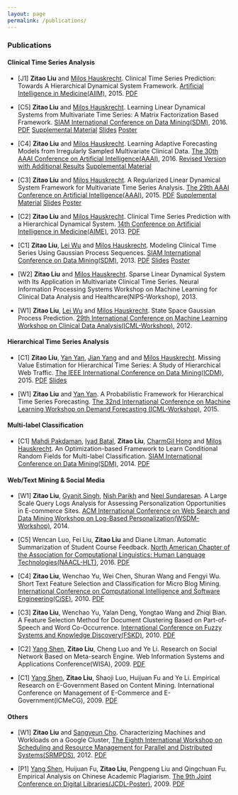 ```yaml
---
layout: page
permalink: /publications/
---
```




### Publications

#### Clinical Time Series Analysis
* [J1] **Zitao Liu** and [Milos Hauskrecht](http://people.cs.pitt.edu/~milos/). Clinical Time Series Prediction: Towards A Hierarchical Dynamical System Framework. [Artificial Intelligence in Medicine(AIIM)](http://www.journals.elsevier.com/artificial-intelligence-in-medicine/), 2015. <a href="{{ site.baseurl }}/download/aiim2015.pdf" class="button button-blue button-small">PDF</a>

* [C5] **Zitao Liu** and [Milos Hauskrecht](http://people.cs.pitt.edu/~milos/). Learning Linear Dynamical Systems from Multivariate Time Series: A Matrix Factorization Based Framework. [SIAM International Conference on Data Mining(SDM)](http://www.siam.org/meetings/sdm16/), 2016. <a href="{{ site.baseurl }}/download/sdm2016.pdf" class="button button-blue button-small">PDF</a> <a href="{{ site.baseurl }}/download/sdm2016_sup.pdf" class="button button-blue button-small">Supplemental Material</a> <a href="{{ site.baseurl }}/download/sdm2016_slides.pdf" class="button button-blue button-small">Slides</a> <a href="{{ site.baseurl }}/download/sdm2016_poster.pdf" class="button button-blue button-small">Poster</a> 

* [C4] **Zitao Liu** and [Milos Hauskrecht](http://people.cs.pitt.edu/~milos/). Learning Adaptive Forecasting Models from Irregularly Sampled Multivariate Clinical Data. [The 30th AAAI Conference on Artificial Intelligence(AAAI)](http://www.aaai.org/Conferences/AAAI/aaai16.php), 2016. <a href="{{ site.baseurl }}/download/aaai2016_revision.pdf" class="button button-blue button-small">Revised Version with Additional Results</a> <a href="{{ site.baseurl }}/download/aaai2016_sup.pdf" class="button button-blue button-small">Supplemental Material</a> 


* [C3] **Zitao Liu** and [Milos Hauskrecht](http://people.cs.pitt.edu/~milos/). A Regularized Linear Dynamical System Framework for Multivariate Time Series Analysis. [The 29th AAAI Conference on Artificial Intelligence(AAAI)](http://www.aaai.org/Conferences/AAAI/aaai15.php), 2015. <a href="{{ site.baseurl }}/download/aaai2015.pdf" class="button button-blue button-small">PDF</a> <a href="{{ site.baseurl }}/download/aaai2015_sup.pdf" class="button button-blue button-small">Supplemental Material</a> <a href="{{ site.baseurl }}/download/aaai2015_slides.pdf" class="button button-blue button-small">Slides</a> <a href="{{ site.baseurl }}/download/aaai2015_poster.pdf" class="button button-blue button-small">Poster</a> 

* [C2] **Zitao Liu** and [Milos Hauskrecht](http://people.cs.pitt.edu/~milos/). Clinical Time Series Prediction with a Hierarchical Dynamical System. [14th Conference on Artificial Intelligence in Medicine(AIME)](http://www.aimedicine.info/aime13/), 2013. <a href="{{ site.baseurl }}/download/aime2013.pdf" class="button button-blue button-small">PDF</a>

* [C1] **Zitao Liu**, [Lei Wu](https://sites.google.com/site/wuleibig2/) and [Milos Hauskrecht](http://people.cs.pitt.edu/~milos/). Modeling Clinical Time Series Using Gaussian Process Sequences. [SIAM International Conference on Data Mining(SDM)](http://www.siam.org/meetings/sdm13/), 2013. <a href="{{ site.baseurl }}/download/sdm2013.pdf" class="button button-blue button-small">PDF</a> <a href="{{ site.baseurl }}/download/sdm2013_slides.pdf" class="button button-blue button-small">Slides</a> <a href="{{ site.baseurl }}/download/sdm2013_poster.pdf" class="button button-blue button-small">Poster</a> 

* [W2] **Zitao Liu** and [Milos Hauskrecht](http://people.cs.pitt.edu/~milos/). Sparse Linear Dynamical System with Its Application in Multivariate Clinical Time Series. Neural Information Processing Systems Workshop on Machine Learning for Clinical Data Analysis and Healthcare(NIPS-Workshop), 2013.

* [W1] **Zitao Liu**, [Lei Wu](https://sites.google.com/site/wuleibig2/) and [Milos Hauskrecht](http://people.cs.pitt.edu/~milos/). State Space Gaussian Process Prediction. [29th International Conference on Machine Learning Workshop on Clinical Data Analysis(ICML-Workshop)](https://sites.google.com/site/mlclinicaldata/), 2012.

#### Hierarchical Time Series Analysis
* [C1] **Zitao Liu**, [Yan Yan](https://www.linkedin.com/pub/yan-yan/10/7b3/884), [Jian Yang](https://labs.yahoo.com/researchers/jianyang) and and [Milos Hauskrecht](http://people.cs.pitt.edu/~milos/). Missing Value Estimation for Hierarchical Time Series: A Study of Hierarchical Web Traffic. [The IEEE International Conference on Data Mining(ICDM)](http://icdm2015.stonybrook.edu/), 2015. <a href="{{ site.baseurl }}/download/icdm2015.pdf" class="button button-blue button-small">PDF</a> <a href="{{ site.baseurl }}/download/icdm2015_slides.pdf" class="button button-blue button-small">Slides</a>

* [W1] **Zitao Liu** and [Yan Yan](https://www.linkedin.com/pub/yan-yan/10/7b3/884). A Probabilistic Framework for Hierarchical Time Series Forecasting. [The 32nd International Conference on Machine Learning Workshop on Demand Forecasting (ICML-Workshop)](https://sites.google.com/site/icmldemand/), 2015.

#### Multi-label Classification
* [C1] [Mahdi Pakdaman](http://people.cs.pitt.edu/~pakdaman/), [Iyad Batal](https://www.sites.google.com/site/iyadbatal/), **Zitao Liu**, [CharmGil Hong](http://people.cs.pitt.edu/~charmgil/Hong/Home.html) and [Milos Hauskrecht](http://people.cs.pitt.edu/~milos/). An Optimization-based Framework to Learn Conditional Random Fields for Multi-label Classification. [SIAM International Conference on Data Mining(SDM)](http://www.siam.org/meetings/sdm14/), 2014. <a href="{{ site.baseurl }}/download/sdm2014.pdf" class="button button-blue button-small">PDF</a>

#### Web/Text Mining & Social Media
* [W1] **Zitao Liu**, [Gyanit Singh](https://www.linkedin.com/in/gyanitsingh), [Nish Parikh](https://labs.ebay.com/people/nish-parikh/) and [Neel Sundaresan](https://www.linkedin.com/pub/neel-sundaresan/0/4a2/a96). A Large Scale Query Logs Analysis for Assessing Personalization Opportunities in E-commerce Sites. [ACM International Conference on Web Search and Data Mining Workshop on Log-Based Personalization(WSDM-Workshop)](http://research.microsoft.com/en-us/um/people/nickcr/wscd2014/), 2014. 

* [C5] Wencan Luo, Fei Liu, **Zitao Liu** and Diane Litman. Automatic Summarization of Student Course Feedback. [North American Chapter of the Association for Computational Linguistics: Human Language Technologies(NAACL-HLT)](http://naacl.org/naacl-hlt-2016/), 2016. <a href="{{ site.baseurl }}/download/" class="button button-blue button-small">PDF</a>

* [C4] **Zitao Liu**, Wenchao Yu, Wei Chen, Shuran Wang and Fengyi Wu. Short Text Feature Selection and Classification for Micro Blog Mining. [International Conference on Computational Intelligence and Software Engineering(CiSE)](http://www.ciseng.org/2010/), 2010. <a href="{{ site.baseurl }}/download/cise2010.pdf" class="button button-blue button-small">PDF</a>

* [C3] **Zitao Liu**, Wenchao Yu, Yalan Deng, Yongtao Wang and Zhiqi Bian. A Feature Selection Method for Document Clustering Based on Part-of-Speech and Word Co-Occurrence. [International Conference on Fuzzy Systems and Knowledge Discovery(FSKD)](http://www.ieee.org/conferences_events/conferences/conferencedetails/index.html?Conf_ID=16486), 2010. <a href="{{ site.baseurl }}/download/fskd2010.pdf" class="button button-blue button-small">PDF</a>

* [C2] [Yang Shen](http://www.tsjc.tsinghua.edu.cn/publish/jc/250/2014/20140616145239930572386/20140616145239930572386_.html), **Zitao Liu**, Cheng Luo and Ye Li. Research on Social Network Based on Meta-search Engine. Web Information Systems and Applications Conference(WISA), 2009. <a href="{{ site.baseurl }}/download/wisa2009.pdf" class="button button-blue button-small">PDF</a>

* [C1] [Yang Shen](http://www.tsjc.tsinghua.edu.cn/publish/jc/250/2014/20140616145239930572386/20140616145239930572386_.html), **Zitao Liu**, Shaoji Luo, Huijuan Fu and Ye Li. Empirical Research on E-Government Based on Content Mining. International Conference on Management of E-Commerce and E-Government(ICMeCG), 2009. <a href="{{ site.baseurl }}/download/icmecg2009.pdf" class="button button-blue button-small">PDF</a>

#### Others

* [W1] **Zitao Liu** and [Sangyeun Cho](https://people.cs.pitt.edu/~cho/). Characterizing Machines and Workloads on a Google Cluster, [The Eighth International Workshop on Scheduling and Resource Management for Parallel and Distributed Systems(SRMPDS)](http://www.mcs.anl.gov/~kettimut/srmpds12/), 2012. <a href="{{ site.baseurl }}/download/srmpds2012.pdf" class="button button-blue button-small">PDF</a>

* [P1] [Yang Shen](http://www.tsjc.tsinghua.edu.cn/publish/jc/250/2014/20140616145239930572386/20140616145239930572386_.html), Huijuan Fu, **Zitao Liu**, Pengpeng Liu and Qingchuan Fu. Empirical Analysis on Chinese Academic Plagiarism. [The 9th Joint Conference on Digital Libraries(JCDL-Poster)](http://www.jcdl.org/archived-conf-sites/jcdl2009/), 2009. <a href="{{ site.baseurl }}/download/jcdl2009.pdf" class="button button-blue button-small">PDF</a>
